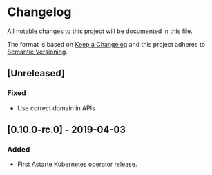 # Changelog
All notable changes to this project will be documented in this file.

The format is based on [Keep a Changelog](http://keepachangelog.com/en/1.0.0/)
and this project adheres to [Semantic Versioning](http://semver.org/spec/v2.0.0.html).

## [Unreleased]
### Fixed
- Use correct domain in APIs

## [0.10.0-rc.0] - 2019-04-03
### Added
- First Astarte Kubernetes operator release.
